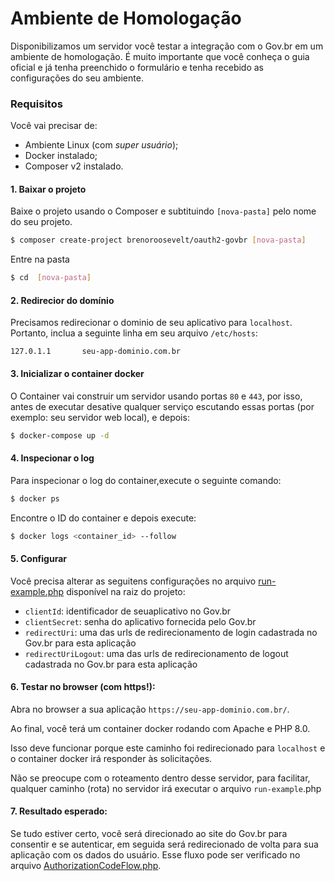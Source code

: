 # Ambiente de Homologação

Disponibilizamos um servidor você testar a integração com o Gov.br em um ambiente de homologação. 
É muito importante que você conheça o guia oficial e já tenha preenchido o formulário e tenha recebido as configurações do seu ambiente.

### Requisitos
Você vai precisar de: 
* Ambiente Linux (com _super usuário_);
* Docker instalado;
* Composer v2 instalado.

#### 1. Baixar o projeto 
Baixe o projeto usando o Composer e subtituindo `[nova-pasta]` pelo nome do seu projeto.
```bash
$ composer create-project brenoroosevelt/oauth2-govbr [nova-pasta]
```
Entre na pasta
```bash
$ cd  [nova-pasta]
```
#### 2. Redirecior do domínio
Precisamos redirecionar o dominio de seu aplicativo para `localhost`. Portanto, inclua a seguinte linha em seu arquivo `/etc/hosts`:
```
127.0.1.1       seu-app-dominio.com.br
```
#### 3. Inicializar o container docker
O Container vai construir um servidor usando portas `80` e `443`, por isso, antes de executar desative qualquer serviço escutando essas portas (por exemplo: seu servidor web local), e depois:
```bash
$ docker-compose up -d
```
#### 4. Inspecionar o log
Para inspecionar o log do container,execute o seguinte comando:
```bash
$ docker ps
```
Encontre o ID do container e depois execute:
```bash
$ docker logs <container_id> --follow
```

#### 5. Configurar 
Você precisa alterar as seguitens configurações no arquivo [run-example.php](run-example.php) disponível na raiz do projeto:
* `clientId`: identificador de seuaplicativo no Gov.br
* `clientSecret`: senha do aplicativo fornecida pelo Gov.br
* `redirectUri`: uma das urls de redirecionamento de login cadastrada no Gov.br para esta aplicação
* `redirectUriLogout`: uma das urls de redirecionamento de logout cadastrada no Gov.br para esta aplicação

#### 6. Testar no browser (com https!):
Abra no browser a sua aplicação `https://seu-app-dominio.com.br/`. 

Ao final, você terá um container docker rodando com Apache e PHP 8.0.

Isso deve funcionar porque este caminho foi redirecionado para `localhost` e o container docker irá responder às solicitações.

Não se preocupe com o roteamento dentro desse servidor, para facilitar, qualquer caminho (rota) no servidor irá executar o arquivo `run-example`.php

#### 7. Resultado esperado:

Se tudo estiver certo, você será direcionado ao site do Gov.br para consentir e se autenticar, em seguida será redirecionado de volta para sua aplicação com os dados do usuário. Esse fluxo pode ser verificado no arquivo [AuthorizationCodeFlow.php](example/AuthorizationCodeFlow.php).
